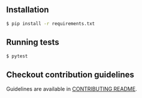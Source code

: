 ## Installation
```bash
$ pip install -r requirements.txt
```

## Running tests
```bash
$ pytest
```

## Checkout contribution guidelines
Guidelines are available in [CONTRIBUTING README](CONTRIBUTING.md).
